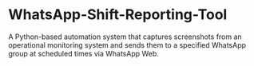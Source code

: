 # WhatsApp-Shift-Reporting-Tool
A Python-based automation system that captures screenshots from an operational monitoring system and sends them to a specified WhatsApp group at scheduled times via WhatsApp Web.

